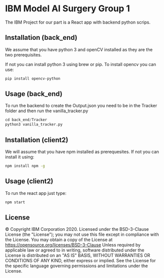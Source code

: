 # IBM Model AI Surgery Group 1

The IBM Project for our part is a React app with backend python scrips.

## Installation (back_end)

We assume that you have python 3 and openCV installed as they are the two prerequisites.

If not you can install python 3 using brew or pip.
To install opencv you can use:

```bash
pip install opencv-python
```

## Usage (back_end)

To run the backend to create the Output.json you need to be in the Tracker folder and then run the vanilla_tracker.py

```python
cd back_end/Tracker
python3 vanilla_tracker.py
```

## Installation (client2)

We will assume that you have npm installed as prerequesites.
If not you can install it using:

```bash
npm install npm -g
```

## Usage (client2)

To run the react app just type:

```bash
npm start
```

## License

© Copyright IBM Corporation 2020.
Licensed under the BSD-3-Clause License (the "License");
you may not use this file except in compliance with the License.
You may obtain a copy of the License at
https://opensource.org/licenses/BSD-3-Clause
Unless required by applicable law or agreed to in writing, software
distributed under the License is distributed on an "AS IS" BASIS,
WITHOUT WARRANTIES OR CONDITIONS OF ANY KIND, either express or implied.
See the License for the specific language governing permissions and
limitations under the License.
